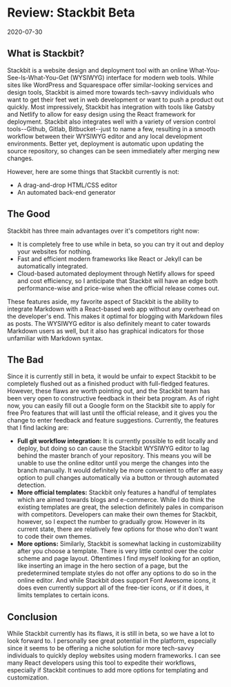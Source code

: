 # Review: Stackbit Beta

2020-07-30

## What is Stackbit?

Stackbit is a website design and deployment tool with an online What-You-See-Is-What-You-Get (WYSIWYG) interface for modern web tools. While sites like WordPress and Squarespace offer similar-looking services and design tools, Stackbit is aimed more towards tech-savvy individuals who want to get their feet wet in web development or want to push a product out quickly. Most impressively, Stackbit has integration with tools like Gatsby and Netlify to allow for easy design using the React framework for deployment. Stackbit also integrates well with a variety of version control tools--Github, Gitlab, Bitbucket--just to name a few, resulting in a smooth workflow between their WYSIWYG editor and any local development environments. Better yet, deployment is automatic upon updating the source repository, so changes can be seen immediately after merging new changes.

However, here are some things that Stackbit currently is not:

- A drag-and-drop HTML/CSS editor
- An automated back-end generator

## The Good

Stackbit has three main advantages over it's competitors right now:

- It is completely free to use while in beta, so you can try it out and deploy your websites for nothing.
- Fast and efficient modern frameworks like React or Jekyll can be automatically integrated.
- Cloud-based automated deployment through Netlify allows for speed and cost efficiency, so I anticipate that Stackbit will have an edge both performance-wise and price-wise when the official release comes out.

These features aside, my favorite aspect of Stackbit is the ability to integrate Markdown with a React-based web app without any overhead on the developer's end. This makes it optimal for blogging with Markdown files as posts. The WYSIWYG editor is also definitely meant to cater towards Markdown users as well, but it also has graphical indicators for those unfamiliar with Markdown syntax.

## The Bad

Since it is currently still in beta, it would be unfair to expect Stackbit to be completely flushed out as a finished product with full-fledged features. However, these flaws are worth pointing out, and the Stackbit team has been very open to constructive feedback in their beta program. As of right now, you can easily fill out a Google form on the Stackbit site to apply for free Pro features that will last until the official release, and it gives you the change to enter feedback and feature suggestions. Currently, the features that I find lacking are:

- **Full git workflow integration:** It is currently possible to edit locally and deploy, but doing so can cause the Stackbit WYSIWYG editor to lag behind the master branch of your repository. This means you will be unable to use the online editor until you merge the changes into the branch manually. It would definitely be more convenient to offer an easy option to pull changes automatically via a button or through automated detection.
- **More official templates:** Stackbit only features a handful of templates which are aimed towards blogs and e-commerce. While I do think the existing templates are great, the selection definitely pales in comparison with competitors. Developers can make their own themes for Stackbit, however, so I expect the number to gradually grow. However in its current state, there are relatively few options for those who don't want to code their own themes.
- **More options:** Similarly, Stackbit is somewhat lacking in customizability after you choose a template. There is very little control over the color scheme and page layout. Oftentimes I find myself looking for an option, like inserting an image in the hero section of a page, but the predetermined template styles do not offer any options to do so in the online editor. And while Stackbit does support Font Awesome icons, it does even currently support all of the free-tier icons, or if it does, it limits templates to certain icons.

## Conclusion

While Stackbit currently has its flaws, it is still in beta, so we have a lot to look forward to. I personally see great potential in the platform, especially since it seems to be offering a niche solution for more tech-savvy individuals to quickly deploy websites using modern frameworks. I can see many React developers using this tool to expedite their workflows, especially if Stackbit continues to add more options for templating and customization.